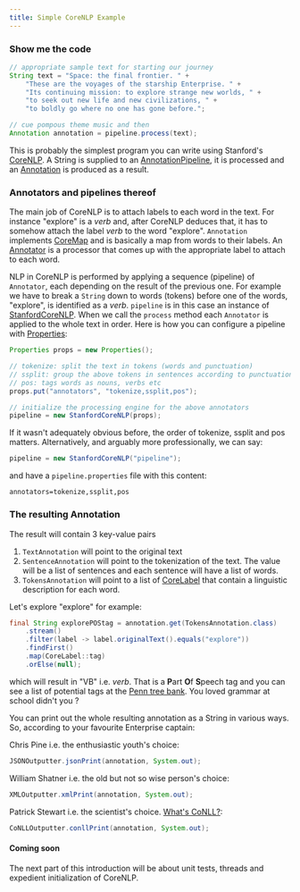```yaml
---
title: Simple CoreNLP Example
---
```


### Show me the code

```java
// appropriate sample text for starting our journey
String text = "Space: the final frontier. " +
    "These are the voyages of the starship Enterprise. " +
    "Its continuing mission: to explore strange new worlds, " +
    "to seek out new life and new civilizations, " +
    "to boldly go where no one has gone before.";

// cue pompous theme music and then
Annotation annotation = pipeline.process(text);
```

This is probably the simplest program you can write using Stanford's [CoreNLP](https://stanfordnlp.github.io/CoreNLP/).
A String is supplied to an [AnnotationPipeline](https://nlp.stanford.edu/nlp/javadoc/javanlp/edu/stanford/nlp/pipeline/AnnotationPipeline.html),
it is processed and an [Annotation](https://nlp.stanford.edu/nlp/javadoc/javanlp/edu/stanford/nlp/pipeline/Annotation.html)
is produced as a result.

### Annotators and pipelines thereof

The main job of CoreNLP is to attach labels to each word in the text. For instance "explore" is a *verb* and, after CoreNLP deduces that,
it has to somehow attach the label *verb* to the word "explore". `Annotation` implements [CoreMap](https://nlp.stanford.edu/nlp/javadoc/javanlp/edu/stanford/nlp/util/CoreMap.html)
and is basically a map from words to their labels. An [Annotator](https://nlp.stanford.edu/nlp/javadoc/javanlp/edu/stanford/nlp/pipeline/Annotator.html)
is a processor that comes up with the appropriate label to attach to each word.

NLP in CoreNLP is performed by applying a sequence (pipeline) of `Annotator`, each depending on the result of the previous one.
For example we have to break a `String` down to words (tokens) before one of the words, "explore", is identified as a *verb*.
`pipeline` is in this case an instance of [StanfordCoreNLP](https://nlp.stanford.edu/nlp/javadoc/javanlp/edu/stanford/nlp/pipeline/StanfordCoreNLP.html).
When we call the `process` method each `Annotator` is applied to the whole text in order.
Here is how you can configure a pipeline with [Properties](https://docs.oracle.com/javase/8/docs/api/java/util/Properties.html):

```java
Properties props = new Properties();

// tokenize: split the text in tokens (words and punctuation)
// ssplit: group the above tokens in sentences according to punctuation
// pos: tags words as nouns, verbs etc
props.put("annotators", "tokenize,ssplit,pos");

// initialize the processing engine for the above annotators
pipeline = new StanfordCoreNLP(props);
```

If it wasn't adequately obvious before, the order of tokenize, ssplit and pos matters. Alternatively,
and arguably more professionally, we can say:

```java
pipeline = new StanfordCoreNLP("pipeline");
```

and have a `pipeline.properties` file with this content:

```
annotators=tokenize,ssplit,pos
```

### The resulting Annotation

The result will contain 3 key-value pairs

1. `TextAnnotation` will point to the original text
2. `SentenceAnnotation` will point to the tokenization of the text. The value will be a list of sentences and each
sentence will have a list of words.
3. `TokensAnnotation` will point to a list of [CoreLabel](https://nlp.stanford.edu/nlp/javadoc/javanlp/edu/stanford/nlp/ling/CoreLabel.html)
that contain a linguistic description for each word.

Let's explore "explore" for example:

```java
final String explorePOStag = annotation.get(TokensAnnotation.class)
    .stream()
    .filter(label -> label.originalText().equals("explore"))
    .findFirst()
    .map(CoreLabel::tag)
    .orElse(null);
```

which will result in "VB" i.e. *verb*. That is a **P**art **O**f **S**peech tag and you can see a list of potential tags
at the [Penn tree bank](https://www.ling.upenn.edu/courses/Fall_2003/ling001/penn_treebank_pos.html). You loved grammar
at school didn't you ?

You can print out the whole resulting annotation as a String in various ways.
So, according to your favourite Enterprise captain:

Chris Pine i.e. the enthusiastic youth's choice:
```java
JSONOutputter.jsonPrint(annotation, System.out);
```

William Shatner i.e. the old but not so wise person's choice:
```java
XMLOutputter.xmlPrint(annotation, System.out);
```

Patrick Stewart i.e. the scientist's choice. [What's CoNLL?](http://www.conll.org/):
```java
CoNLLOutputter.conllPrint(annotation, System.out);
```

#### Coming soon
The next part of this introduction will be about unit tests, threads and expedient initialization of CoreNLP.
